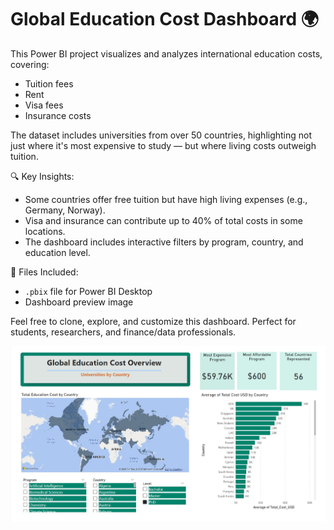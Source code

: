 # Global Education Cost Dashboard 🌍

This Power BI project visualizes and analyzes international education costs, covering:
- Tuition fees
- Rent
- Visa fees
- Insurance costs

The dataset includes universities from over 50 countries, highlighting not just where it's most expensive to study — but where living costs outweigh tuition.

🔍 Key Insights:
- Some countries offer free tuition but have high living expenses (e.g., Germany, Norway).
- Visa and insurance can contribute up to 40% of total costs in some locations.
- The dashboard includes interactive filters by program, country, and education level.

📁 Files Included:
- `.pbix` file for Power BI Desktop
- Dashboard preview image 

Feel free to clone, explore, and customize this dashboard. Perfect for students, researchers, and finance/data professionals.

![Dashboard Preview](https://github.com/arcicristobal87/global-education-cost-dashboard/blob/main/Global%20Cost%20of%20Education.jpg?raw=true)

